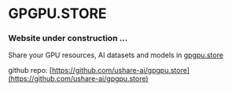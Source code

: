 # GPGPU.STORE

### Website under construction ... 

Share your GPU resources, AI datasets and models in [gpgpu.store](http://gpgpu.store)

github repo: [https://github.com/ushare-ai/gpgpu.store](https://github.com/ushare-ai/gpgpu.store)
